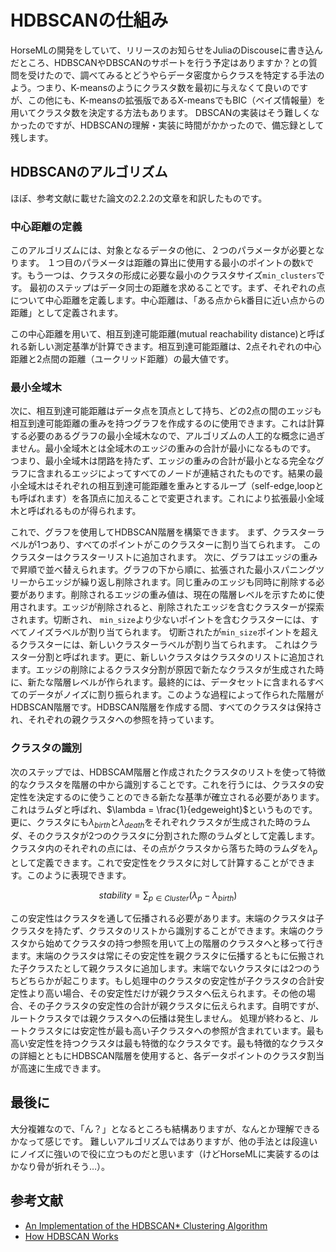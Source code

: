 # HDBSCANの仕組み

HorseMLの開発をしていて、リリースのお知らせをJuliaのDiscouseに書き込んだところ、HDBSCANやDBSCANのサポートを行う予定はありますか？との質問を受けたので、調べてみるとどうやらデータ密度からクラスを特定する手法のよう。つまり、K-meansのようにクラスタ数を最初に与えなくて良いのですが、この他にも、K-meansの拡張版であるX-meansでもBIC（ベイズ情報量）を用いてクラスタ数を決定する方法もあります。
DBSCANの実装はそう難しくなかったのですが、HDBSCANの理解・実装に時間がかかったので、備忘録として残します。

## HDBSCANのアルゴリズム
ほぼ、参考文献に載せた論文の2.2.2の文章を和訳したものです。

### 中心距離の定義
このアルゴリズムには、対象となるデータの他に、２つのパラメータが必要となります。
１つ目のパラメータは距離の算出に使用する最小のポイントの数`k`です。もう一つは、クラスタの形成に必要な最小のクラスタサイズ`min_clusters`です。
最初のステップはデータ同士の距離を求めることです。まず、それぞれの点について中心距離を定義します。中心距離は、「ある点からk番目に近い点からの距離」として定義されます。

この中心距離を用いて、相互到達可能距離(mutual reachability distance)と呼ばれる新しい測定基準が計算できます。相互到達可能距離は、2点それぞれの中心距離と2点間の距離（ユークリッド距離）の最大値です。

### 最小全域木
次に、相互到達可能距離はデータ点を頂点として持ち、どの2点の間のエッジも相互到達可能距離の重みを持つグラフを作成するのに使用できます。これは計算する必要のあるグラフの最小全域木なので、アルゴリズムの人工的な概念に過ぎません。最小全域木とは全域木のエッジの重みの合計が最小になるものです。
つまり、最小全域木は閉路を持たず、エッジの重みの合計が最小となる完全なグラフに含まれるエッジによってすべてのノードが連結されたものです。結果の最小全域木はそれぞれの相互到達可能距離を重みとするループ（self-edge,loopとも呼ばれます）を各頂点に加えることで変更されます。これにより拡張最小全域木と呼ばれるものが得られます。

これで、グラフを使用してHDBSCAN階層を構築できます。 まず、クラスターラベルが1つあり、すべてのポイントがこのクラスターに割り当てられます。 このクラスターはクラスターリストに追加されます。 次に、グラフはエッジの重みで昇順で並べ替えられます。グラフの下から順に、拡張された最小スパニングツリーからエッジが繰り返し削除されます。同じ重みのエッジも同時に削除する必要があります。削除されるエッジの重み値は、現在の階層レベルを示すために使用されます。エッジが削除されると、削除されたエッジを含むクラスターが探索されます。切断され、 `min_size`より少ないポイントを含むクラスターには、すべてノイズラベルが割り当てられます。 切断されたが`min_size`ポイントを超えるクラスターには、新しいクラスターラベルが割り当てられます。 これはクラスター分割と呼ばれます。更に、新しいクラスタはクラスタのリストに追加されます。エッジの削除によるクラスタ分割が原因で新たなクラスタが生成された時に、新たな階層レベルが作られます。最終的には、データセットに含まれるすべてのデータがノイズに割り振られます。このような過程によって作られた階層がHDBSCAN階層です。HDBSCAN階層を作成する間、すべてのクラスタは保持され、それぞれの親クラスタへの参照を持っています。

### クラスタの識別
次のステップでは、HDBSCAM階層と作成されたクラスタのリストを使って特徴的なクラスタを階層の中から識別することです。これを行うには、クラスタの安定性を決定するのに使うことのできる新たな基準が確立される必要があります。これはラムダと呼ばれ、$\lambda = \frac{1}{edgeweight}$というものです。更に、クラスタにも$\lambda_{birth}$と$\lambda_{death}$をそれぞれクラスタが生成された時のラムダ、そのクラスタが2つのクラスタに分割された際のラムダとして定義します。クラスタ内のそれぞれの点には、その点がクラスタから落ちた時のラムダを$\lambda_{p}$として定義できます。これで安定性をクラスタに対して計算することができます。このように表現できます。
```math
stability = \sum_{p \in Cluster}(\lambda_{p} - \lambda_{birth})
```

この安定性はクラスタを通して伝播される必要があります。末端のクラスタは子クラスタを持たず、クラスタのリストから識別することができます。末端のクラスタから始めてクラスタの持つ参照を用いて上の階層のクラスタへと移って行きます。末端のクラスタは常にその安定性を親クラスタに伝播するともに伝搬された子クラスたとして親クラスタに追加します。末端でないクラスタには2つのうちどちらかが起こります。もし処理中のクラスタの安定性が子クラスタの合計安定性より高い場合、その安定性だけが親クラスタへ伝えられます。その他の場合、その子クラスタの安定性の合計が親クラスタに伝えられます。自明ですが、ルートクラスタでは親クラスタへの伝播は発生しません。
処理が終わると、ルートクラスタには安定性が最も高い子クラスタへの参照が含まれています。最も高い安定性を持つクラスタは最も特徴的なクラスタです。最も特徴的なクラスタの詳細とともにHDBSCAN階層を使用すると、各データポイントのクラスタ割当が高速に生成できます。

## 最後に
大分複雑なので、「ん？」となるところも結構ありますが、なんとか理解できるかなって感じです。
難しいアルゴリズムではありますが、他の手法とは段違いにノイズに強いので役に立つものだと思います（けどHorseMLに実装するのはかなり骨が折れそう…）。

## 参考文献
- [An Implementation of the HDBSCAN* Clustering Algorithm](https://www.mdpi.com/2076-3417/12/5/2405)
- [How HDBSCAN Works](https://hdbscan.readthedocs.io/en/latest/how_hdbscan_works.html)